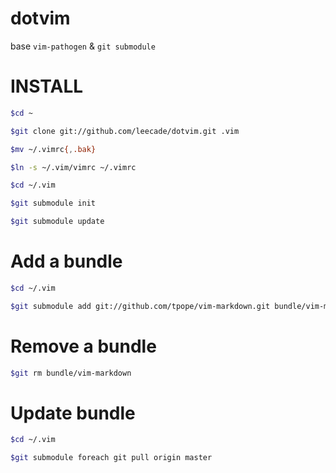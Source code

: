 dotvim
======

base `vim-pathogen` & `git submodule`

# INSTALL

```bash
$cd ~

$git clone git://github.com/leecade/dotvim.git .vim

$mv ~/.vimrc{,.bak}

$ln -s ~/.vim/vimrc ~/.vimrc

$cd ~/.vim

$git submodule init

$git submodule update
```

# Add a bundle

```bash
$cd ~/.vim

$git submodule add git://github.com/tpope/vim-markdown.git bundle/vim-markdown
```

# Remove a bundle

```bash
$git rm bundle/vim-markdown
```

# Update bundle

```bash
$cd ~/.vim

$git submodule foreach git pull origin master
```



